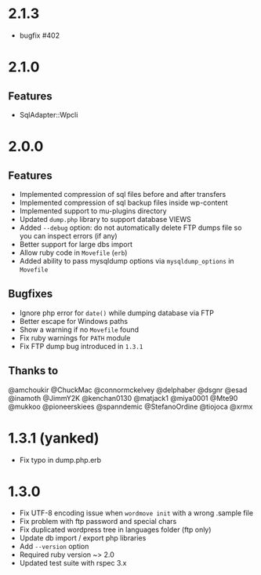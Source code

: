# 2.1.3

- bugfix #402

# 2.1.0

## Features

- SqlAdapter::Wpcli

# 2.0.0

## Features
- Implemented compression of sql files before and after transfers
- Implemented compression of sql backup files inside wp-content
- Implemented support to mu-plugins directory
- Updated `dump.php` library to support database VIEWS
- Added `--debug` option: do not automatically delete FTP dumps file so you can inspect errors (if any)
- Better support for large dbs import
- Allow ruby code in `Movefile` (`erb`)
- Added ability to pass mysqldump options via `mysqldump_options` in `Movefile`


## Bugfixes
- Ignore php error for `date()` while dumping database via FTP
- Better escape for Windows paths
- Show a warning if no `Movefile` found
- Fix ruby warnings for `PATH` module
- Fix FTP dump bug introduced in `1.3.1`

## Thanks to

@amchoukir @ChuckMac @connormckelvey @delphaber @dsgnr @esad @inamoth @JimmY2K
@kenchan0130 @matjack1 @miya0001 @Mte90 @mukkoo @pioneerskiees @spanndemic
@StefanoOrdine @tiojoca @xrmx

# 1.3.1 (yanked)
- Fix typo in dump.php.erb

# 1.3.0
- Fix UTF-8 encoding issue when `wordmove init` with a wrong .sample file
- Fix problem with ftp password and special chars
- Fix duplicated wordpress tree in languages folder (ftp only)
- Update db import / export php libraries
- Add `--version` option
- Required ruby version ~> 2.0
- Updated test suite with rspec 3.x
